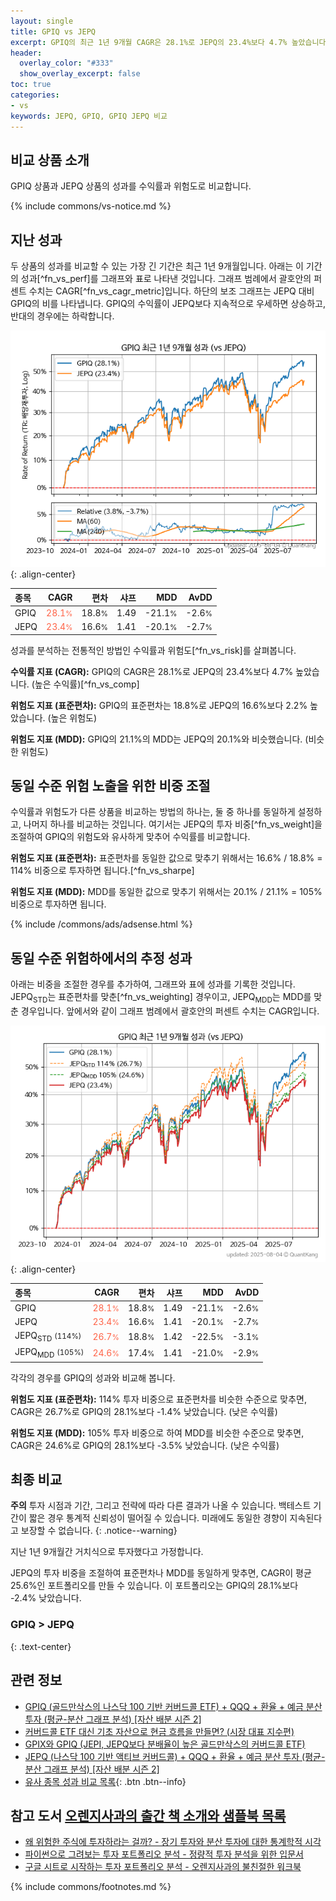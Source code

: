 ```yaml
---
layout: single
title: GPIQ vs JEPQ
excerpt: GPIQ의 최근 1년 9개월 CAGR은 28.1%로 JEPQ의 23.4%보다 4.7% 높았습니다.
header:
  overlay_color: "#333"
  show_overlay_excerpt: false
toc: true
categories:
- vs
keywords: JEPQ, GPIQ, GPIQ JEPQ 비교
---
```


## 비교 상품 소개


GPIQ 상품과 JEPQ 상품의 성과를 수익률과 위험도로 비교합니다.





{% include commons/vs-notice.md %}

## 지난 성과

두 상품의 성과를 비교할 수 있는 가장 긴 기간은 최근 1년 9개월입니다. 아래는 이 기간의 성과[^fn_vs_perf]를 그래프와 표로 나타낸 것입니다.
그래프 범례에서 괄호안의 퍼센트 수치는 CAGR[^fn_vs_cagr_metric]입니다.
하단의 보조 그래프는 JEPQ 대비 GPIQ의 비를 나타냅니다.
GPIQ의 수익률이 JEPQ보다 지속적으로 우세하면 상승하고, 반대의 경우에는 하락합니다.

![GPIQ](/vs/images/gpiq-vs-jepq_dual.png){: .align-center}

| **종목** | **CAGR** | **편차** | **샤프** | **MDD** | **AvDD** |
| :------------ | ------: | -----------: | -------: | ------: | -------: |
| GPIQ | <span style="color: tomato">28.1<small>%</small></span> | 18.8<small>%</small> | 1.49 | -21.1<small>%</small> | -2.6<small>%</small> |
| JEPQ | <span style="color: tomato">23.4<small>%</small></span> | 16.6<small>%</small> | 1.41 | -20.1<small>%</small> | -2.7<small>%</small> |

<!-- more -->


성과를 분석하는 전통적인 방법인 수익률과 위험도[^fn_vs_risk]를 살펴봅니다.

**수익률 지표 (CAGR):** GPIQ의 CAGR은 28.1%로 JEPQ의 23.4%보다 4.7% 높았습니다. (높은 수익률)[^fn_vs_comp]

**위험도 지표 (표준편차):** GPIQ의 표준편차는 18.8%로 JEPQ의 16.6%보다 2.2% 높았습니다. (높은 위험도)

**위험도 지표 (MDD):** GPIQ의 21.1%의 MDD는 JEPQ의 20.1%와 비슷했습니다. (비슷한 위험도)



## 동일 수준 위험 노출을 위한 비중 조절

수익률과 위험도가 다른 상품을 비교하는 방법의 하나는, 둘 중 하나를 동일하게 설정하고, 나머지 하나를 비교하는 것입니다.
여기서는 JEPQ의 투자 비중[^fn_vs_weight]을 조절하여 GPIQ의 위험도와 유사하게 맞추어 수익률를 비교합니다.

**위험도 지표 (표준편차):** 표준편차를 동일한 값으로 맞추기 위해서는 16.6% / 18.8% = 114% 비중으로 투자하면 됩니다.[^fn_vs_sharpe]

**위험도 지표 (MDD):** MDD를 동일한 값으로 맞추기 위해서는 20.1% / 21.1% = 105% 비중으로 투자하면 됩니다.


{% include /commons/ads/adsense.html %}



## 동일 수준 위험하에서의 추정 성과

아래는 비중을 조절한 경우를 추가하여, 그래프와 표에 성과를 기록한 것입니다.
JEPQ<sub>STD</sub>는 표준편차를 맞춘[^fn_vs_weighting] 경우이고, JEPQ<sub>MDD</sub>는 MDD를 맞춘 경우입니다.
앞에서와 같이 그래프 범례에서 괄호안의 퍼센트 수치는 CAGR입니다.


![GPIQ](/vs/images/gpiq-vs-jepq.png){: .align-center}



| **종목** | **CAGR** | **편차** | **샤프** | **MDD** | **AvDD** |
| :------------ | ------: | -----------: | -------: | ------: | -------: |
| GPIQ | <span style="color: tomato">28.1<small>%</small></span> | 18.8<small>%</small> | 1.49 | -21.1<small>%</small> | -2.6<small>%</small> |
| JEPQ | <span style="color: tomato">23.4<small>%</small></span> | 16.6<small>%</small> | 1.41 | -20.1<small>%</small> | -2.7<small>%</small> |
| JEPQ<sub>STD</sub> <small>(114%)</small> | <span style="color: tomato">26.7<small>%</small></span> | 18.8<small>%</small> | 1.42 | -22.5<small>%</small> | -3.1<small>%</small> |
| JEPQ<sub>MDD</sub> <small>(105%)</small> | <span style="color: tomato">24.6<small>%</small></span> | 17.4<small>%</small> | 1.41 | -21.0<small>%</small> | -2.9<small>%</small> |



각각의 경우를 GPIQ의 성과와 비교해 봅니다.

**위험도 지표 (표준편차):** 114% 투자 비중으로 표준편차를 비슷한 수준으로 맞추면, CAGR은 26.7%로 GPIQ의 28.1%보다 -1.4% 낮았습니다. (낮은 수익률)

**위험도 지표 (MDD):** 105% 투자 비중으로 하여 MDD를 비슷한 수준으로 맞추면, CAGR은 24.6%로 GPIQ의 28.1%보다 -3.5% 낮았습니다. (낮은 수익률)




## 최종 비교

**주의** 투자 시점과 기간, 그리고 전략에 따라 다른 결과가 나올 수 있습니다. 백테스트 기간이 짧은 경우 통계적 신뢰성이 떨어질 수 있습니다. 미래에도 동일한 경향이 지속된다고 보장할 수 없습니다.
{: .notice--warning}

지난 1년 9개월간 거치식으로 투자했다고 가정합니다.

JEPQ의 투자 비중을 조절하여 표준편차나 MDD를 동일하게 맞추면, CAGR이 평균 25.6%인 포트폴리오를 만들 수 있습니다.
이 포트폴리오는 GPIQ의 28.1%보다 -2.4% 낮았습니다.

### GPIQ &gt; JEPQ
{: .text-center}


## 관련 정보

- [GPIQ (골드만삭스의 나스닥 100 기반 커버드콜 ETF) + QQQ + 환율 + 예금 분산 투자 (평균-분산 그래프 분석) [자산 배분 시즌 2]](https://m.blog.naver.com/onuri2005/223938449509)
- [커버드콜 ETF 대신 기초 자산으로 현금 흐름을 만들면? (시장 대표 지수편)](https://kongdori.tistory.com/285)
- [GPIX와 GPIQ (JEPI, JEPQ보다 분배율이 높은 골드만삭스의 커버드콜 ETF)](https://kongdori.tistory.com/251)
- [JEPQ (나스닥 100 기반 액티브 커버드콜) + QQQ + 환율 + 예금 분산 투자 (평균-분산 그래프 분석) [자산 배분 시즌 2]](https://m.blog.naver.com/onuri2005/223933176683)
- [유사 종목 성과 비교 목록](/vs/){: .btn .btn--info}


## 참고 도서 [오렌지사과의 출간 책 소개와 샘플북 목록](https://kongdori.tistory.com/691)

- [왜 위험한 주식에 투자하라는 걸까? - 장기 투자와 분산 투자에 대한 통계학적 시각](https://kongdori.tistory.com/421)
- [파이썬으로 그려보는 투자 포트폴리오 분석  - 정량적 투자 분석을 위한 입문서](https://kongdori.tistory.com/643)
- [구글 시트로 시작하는 투자 포트폴리오 분석 - 오렌지사과의 불친절한 워크북](https://kongdori.tistory.com/449)

{% include commons/footnotes.md %}
